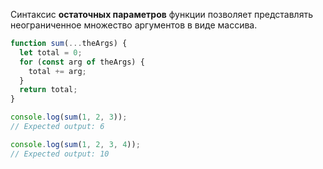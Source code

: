 Синтаксис **остаточных параметров** функции позволяет представлять неограниченное множество аргументов в виде массива.

```ts
function sum(...theArgs) {
  let total = 0;
  for (const arg of theArgs) {
    total += arg;
  }
  return total;
}

console.log(sum(1, 2, 3));
// Expected output: 6

console.log(sum(1, 2, 3, 4));
// Expected output: 10
```